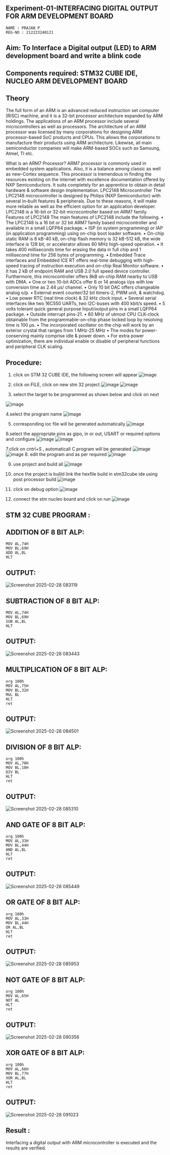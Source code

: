 ## Experiment-01-INTERFACING DIGITAL OUTPUT FOR ARM DEVELOPMENT BOARD 
```
NAME : PRAJAN P
REG-NO : 212223240121
```

## Aim: To Interface a Digital output (LED) to ARM development board and write a blink code 
## Components required: STM32 CUBE IDE, NUCLEO ARM DEVELOPMENT BOARD  
## Theory 
The full form of an ARM is an advanced reduced instruction set computer (RISC) machine, and it is a 32-bit processor architecture expanded by ARM holdings. The applications of an ARM processor include several microcontrollers as well as processors. The architecture of an ARM processor was licensed by many corporations for designing ARM processor-based SoC products and CPUs. This allows the corporations to manufacture their products using ARM architecture. Likewise, all main semiconductor companies will make ARM-based SOCs such as Samsung, Atmel, TI etc.

What is an ARM7 Processor?
ARM7 processor is commonly used in embedded system applications. Also, it is a balance among classic as well as new-Cortex sequence. This processor is tremendous in finding the resources existing on the internet with excellence documentation offered by NXP Semiconductors. It suits completely for an apprentice to obtain in detail hardware & software design implementation.
LPC2148 Microcontroller
 The LPC2148 microcontroller is designed by Philips (NXP Semiconductor) with several in-built features & peripherals. Due to these reasons, it will make more reliable as well as the efficient option for an application developer. LPC2148 is a 16-bit or 32-bit microcontroller based on ARM7 family.
Features of LPC2148
The main features of LPC2148 include the following.
•	The LPC2148 is a 16 bit or 32 bit ARM7 family based microcontroller and available in a small LQFP64 package.
•	ISP (in system programming) or IAP (in application programming) using on-chip boot loader software.
•	On-chip static RAM is 8 kB-40 kB, on-chip flash memory is 32 kB-512 kB, the wide interface is 128 bit, or accelerator allows 60 MHz high-speed operation.
•	It takes 400 milliseconds time for erasing the data in full chip and 1 millisecond time for 256 bytes of programming.
•	Embedded Trace interfaces and Embedded ICE RT offers real-time debugging with high-speed tracing of instruction execution and on-chip Real Monitor software.
•	It has 2 kB of endpoint RAM and USB 2.0 full speed device controller. Furthermore, this microcontroller offers 8kB on-chip RAM nearby to USB with DMA.
•	One or two 10-bit ADCs offer 6 or 14 analogs i/ps with low conversion time as 2.44 μs/ channel.
•	Only 10 bit DAC offers changeable analog o/p.
•	External event counter/32 bit timers-2, PWM unit, & watchdog.
•	Low power RTC (real time clock) & 32 kHz clock input.
•	Several serial interfaces like two 16C550 UARTs, two I2C-buses with 400 kbit/s speed.
•	5 volts tolerant quick general purpose Input/output pins in a small LQFP64 package.
•	Outside interrupt pins-21.
•	60 MHz of utmost CPU CLK-clock obtainable from the programmable-on-chip phase locked loop by resolving time is 100 μs.
•	The incorporated oscillator on the chip will work by an exterior crystal that ranges from 1 MHz-25 MHz
•	The modes for power-conserving mainly comprise idle & power down.
•	For extra power optimization, there are individual enable or disable of peripheral functions and peripheral CLK scaling.
 
 

## Procedure:
 1. click on STM 32 CUBE IDE, the following screen will appear 
 ![image](https://user-images.githubusercontent.com/36288975/226189166-ac10578c-c059-40e7-8b80-9f84f64bf088.png)

 2. click on FILE, click on new stm 32 project 
 ![image](https://user-images.githubusercontent.com/36288975/226189215-2d13ebfb-507f-44fc-b772-02232e97c0e3.png)
![image](https://user-images.githubusercontent.com/36288975/226189230-bf2d90dd-9695-4aaf-b2a6-6d66454e81fc.png)
3. select the target to be programmed  as shown below and click on next 

![image](https://user-images.githubusercontent.com/36288975/226189280-ed5dcf1d-dd8d-43ae-815d-491085f4863b.png)

4.select the program name 
![image](https://user-images.githubusercontent.com/36288975/226189316-09832a30-4d1a-4d4f-b8ad-2dc28f137711.png)


5. corresponding ioc file will be generated automatically 
![image](https://user-images.githubusercontent.com/36288975/226189378-3abbdee2-0df6-470f-a3cd-79c74e3d3ad8.png)

6.select the appropriate pins as gipo, in or out, USART or required options and configure 
![image](https://user-images.githubusercontent.com/36288975/226189403-f7179f1a-3eae-4637-826b-ab4ec35ba1e1.png)
![image](https://user-images.githubusercontent.com/36288975/226189425-2b2414ce-49b3-4b61-a260-c658cb2e4152.png)


7.click on cntrl+S , automaticall C program will be generated 
![image](https://user-images.githubusercontent.com/36288975/226189443-8b43451d-0b14-47e4-a20b-cc09c6ad8458.png)
![image](https://user-images.githubusercontent.com/36288975/226189450-85ffa969-2ffb-4788-81e5-72d60fdda0f1.png)
8. edit the program and as per required 
![image](https://user-images.githubusercontent.com/36288975/226189461-a573e62f-a109-4631-a250-a20925758fe0.png)

9. use project and build all 
![image](https://user-images.githubusercontent.com/36288975/226189554-3f7101ac-3f41-48fc-abc7-480bd6218dec.png)
10. once the project is bulild link the hexfile build in stm32cube ide using post processor build 
![image](https://user-images.githubusercontent.com/36288975/226189577-c61cc1eb-3990-4968-8aa6-aefffc766b70.png)

11. click on debug option 
![image](https://user-images.githubusercontent.com/36288975/226189625-37daa9a3-62e9-42b5-a5ce-2ac63345905b.png)


12. connect the stm nucleo board and click on run 
![image](https://user-images.githubusercontent.com/36288975/226189649-b5dff389-91df-4eca-b84a-1127c6562637.png)






## STM 32 CUBE PROGRAM :
## ADDITION OF 8 BIT ALP:
```
MOV AL,74H
MOV BL,69H
ADD AL,BL
HLT
```
## OUTPUT:
![Screenshot 2025-02-28 083119](https://github.com/user-attachments/assets/3d4f0f07-fb87-4e32-bb8d-c3d5d2dbace3)

## SUBTRACTION OF 8 BIT ALP:
```
MOV AL,74H
MOV BL,69H
SUB AL,BL
HLT
```
## OUTPUT:
![Screenshot 2025-02-28 083443](https://github.com/user-attachments/assets/59fb8c36-1920-4378-9611-083d2f1f4f08)

## MULTIPLICATION OF 8 BIT ALP:
```
org 100h
MOV AL,75H
MOV BL,32H
MUL BL
HLT
ret
```
## OUTPUT:
![Screenshot 2025-02-28 084501](https://github.com/user-attachments/assets/47c0e819-6ca6-4ca0-96fa-a67fbc489dc0)

## DIVISION OF 8 BIT ALP:
```
org 100h
MOV AL,70H
MOV BL,10H
DIV BL
HLT
ret
```
## OUTPUT:
![Screenshot 2025-02-28 085310](https://github.com/user-attachments/assets/9d192f60-580f-4e2e-b364-a9a5ea16c975)

## AND GATE OF 8 BIT ALP:
```
org 100h
MOV AL,33H
MOV BL,44H
AND AL,BL
HLT
ret
```
## OUTPUT:
![Screenshot 2025-02-28 085449](https://github.com/user-attachments/assets/2102ce1d-68f8-4a62-bf5b-0d8854dc211a)


## OR GATE OF 8 BIT ALP:
```
org 100h
MOV AL,33H
MOV BL,44H
OR AL,BL
HLT
ret
```
## OUTPUT:
![Screenshot 2025-02-28 085953](https://github.com/user-attachments/assets/a83f45b0-01dc-4de5-b4d0-01f8b4b59371)


## NOT GATE OF 8 BIT ALP:
```
org 100h
MOV AL,65H
NOT AL
HLT
ret
```
## OUTPUT:
![Screenshot 2025-02-28 090356](https://github.com/user-attachments/assets/042fe44d-6ba6-4cd3-ad1b-fc038502d2ec)


## XOR GATE OF 8 BIT ALP:
```
org 100h
MOV AL,66H
MOV BL,77H
XOR AL,BL
HLT
ret
```
## OUTPUT:
![Screenshot 2025-02-28 091023](https://github.com/user-attachments/assets/e4d10e74-fa8b-49bf-ae28-2a96952ce952)

## Result :
Interfacing a digital output with ARM microcontroller is executed and the results are verified.


